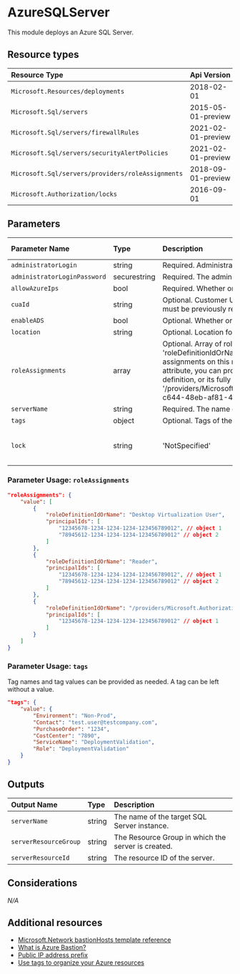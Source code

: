 # AzureSQLServer

This module deploys an Azure SQL Server.


## Resource types

|Resource Type|Api Version|
|:--|:--|
|`Microsoft.Resources/deployments`|2018-02-01|
|`Microsoft.Sql/servers`|2015-05-01-preview|
|`Microsoft.Sql/servers/firewallRules`|2021-02-01-preview|
|`Microsoft.Sql/servers/securityAlertPolicies`|2021-02-01-preview|
|`Microsoft.Sql/servers/providers/roleAssignments`|2018-09-01-preview|
|`Microsoft.Authorization/locks` |2016-09-01|



## Parameters

| Parameter Name | Type | Description | DefaultValue | Possible values |
| :-- | :-- | :-- | :-- | :-- |
| `administratorLogin` | string | Required. Administrator username for the server. |  |  |
| `administratorLoginPassword` | securestring | Required. The administrator login password. |  |  |
| `allowAzureIps` | bool | Required. Whether or not Azure IP's are allowed. | False |  |
| `cuaId` | string | Optional. Customer Usage Attribution id (GUID). This GUID must be previously registered |  |  |
| `enableADS` | bool | Optional. Whether or not ADS should be enabled. | False |  |
| `location` | string | Optional. Location for all resources. | [resourceGroup().location] |  |
| `roleAssignments` | array | Optional. Array of role assignment objects that contain the 'roleDefinitionIdOrName' and 'principalId' to define RBAC role assignments on this resource. In the roleDefinitionIdOrName attribute, you can provide either the display name of the role definition, or its fully qualified ID in the following format: '/providers/Microsoft.Authorization/roleDefinitions/c2f4ef07-c644-48eb-af81-4b1b4947fb11' | System.Object[] |  |
| `serverName` | string | Required. The name of the server. |  |  |
| `tags` | object | Optional. Tags of the resource. |  |  |
| `lock` | string | 'NotSpecified' | 'CanNotDelete', 'NotSpecified', 'ReadOnly' | Optional. Specify the type of lock. |

### Parameter Usage: `roleAssignments`

```json
"roleAssignments": {
    "value": [
        {
            "roleDefinitionIdOrName": "Desktop Virtualization User",
            "principalIds": [
                "12345678-1234-1234-1234-123456789012", // object 1
                "78945612-1234-1234-1234-123456789012" // object 2
            ]
        },
        {
            "roleDefinitionIdOrName": "Reader",
            "principalIds": [
                "12345678-1234-1234-1234-123456789012", // object 1
                "78945612-1234-1234-1234-123456789012" // object 2
            ]
        },
        {
            "roleDefinitionIdOrName": "/providers/Microsoft.Authorization/roleDefinitions/c2f4ef07-c644-48eb-af81-4b1b4947fb11",
            "principalIds": [
                "12345678-1234-1234-1234-123456789012" // object 1
            ]
        }
    ]
}
```

### Parameter Usage: `tags`

Tag names and tag values can be provided as needed. A tag can be left without a value.

```json
"tags": {
    "value": {
        "Environment": "Non-Prod",
        "Contact": "test.user@testcompany.com",
        "PurchaseOrder": "1234",
        "CostCenter": "7890",
        "ServiceName": "DeploymentValidation",
        "Role": "DeploymentValidation"
    }
}
```

## Outputs

| Output Name | Type | Description |
| :-- | :-- | :-- |
| `serverName` | string | The name of the target SQL Server instance. |
| `serverResourceGroup` | string | The Resource Group in which the server is created. |
| `serverResourceId` | string | The resource ID of the server. |

## Considerations

*N/A*

## Additional resources

- [Microsoft.Network bastionHosts template reference](https://docs.microsoft.com/en-us/azure/templates/microsoft.network/2019-09-01/bastionhosts)
- [What is Azure Bastion?](https://docs.microsoft.com/en-us/azure/bastion/bastion-overview)
- [Public IP address prefix](https://docs.microsoft.com/en-us/azure/virtual-network/public-ip-address-prefix)
- [Use tags to organize your Azure resources](https://docs.microsoft.com/en-us/azure/azure-resource-manager/resource-group-using-tags)

